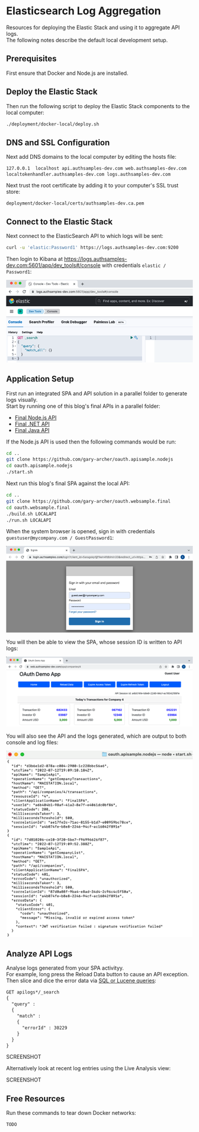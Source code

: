# Elasticsearch Log Aggregation

Resources for deploying the Elastic Stack and using it to aggregate API logs.\
The following notes describe the default local development setup.

## Prerequisites

First ensure that Docker and Node.js are installed.

## Deploy the Elastic Stack

Then run the following script to deploy the Elastic Stack components to the local computer:

```bash
./deployment/docker-local/deploy.sh
```

## DNS and SSL Configuration

Next add DNS domains to the local computer by editing the hosts file:

```text
127.0.0.1  localhost api.authsamples-dev.com web.authsamples-dev.com localtokenhandler.authsamples-dev.com logs.authsamples-dev.com
```

Next trust the root certificate by adding it to your computer's SSL trust store:

```text
deployment/docker-local/certs/authsamples-dev.ca.pem
```

## Connect to the Elastic Stack

Next connect to the ElasticSearch API to which logs will be sent:

```bash
curl -u 'elastic:Password1' https://logs.authsamples-dev.com:9200
```

Then login to Kibana at https://logs.authsamples-dev.com:5601/app/dev_tools#/console with credentials `elastic / Password1`:

![Kibana UI](./doc/kibana.png)


## Application Setup

First run an integrated SPA and API solution in a parallel folder to generate logs visually.\
Start by running one of this blog's final APIs in a parallel folder:

- [Final Node.js API](https://github.com/gary-archer/oauth.apisample.nodejs)
- [Final .NET API](https://github.com/gary-archer/oauth.apisample.netcore)
- [Final Java API](https://github.com/gary-archer/oauth.apisample.javaspringboot)

If the Node.js API is used then the following commands would be run:

```bash
cd ..
git clone https://github.com/gary-archer/oauth.apisample.nodejs
cd oauth.apisample.nodejs
./start.sh
```

Next run this blog's final SPA against the local API:

```bash
cd ..
git clone https://github.com/gary-archer/oauth.websample.final
cd oauth.websample.final
./build.sh LOCALAPI
./run.sh LOCALAPI
```

When the system browser is opened, sign in with credentials `guestuser@mycompany.com / GuestPassword1`:

![Login](./doc/login.png)

You will then be able to view the SPA, whose session ID is written to API logs:

![SPA](./doc/spa.png)

You will also see the API and the logs generated, which are output to both console and log files:

![API Logs](./doc/apilogs.png)

## Analyze API Logs

Analyse logs generated from your SPA activityy.\
For example, long press the Reload Data button to cause an API exception.\
Then slice and dice the error data via [SQL or Lucene queries](https://authguidance.com/api-technical-support-analysis/):

```text
GET apilogs*/_search
{ 
  "query" :
  {
    "match" :
    {
      "errorId" : 30229
    }
  }
}
```

SCREENSHOT

Alternatively look at recent log entries using the Live Analysis view:

SCREENSHOT

## Free Resources

Run these commands to tear down Docker networks:

```
TODO